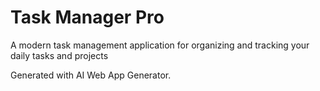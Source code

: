 # Task Manager Pro

A modern task management application for organizing and tracking your daily tasks and projects

Generated with AI Web App Generator.